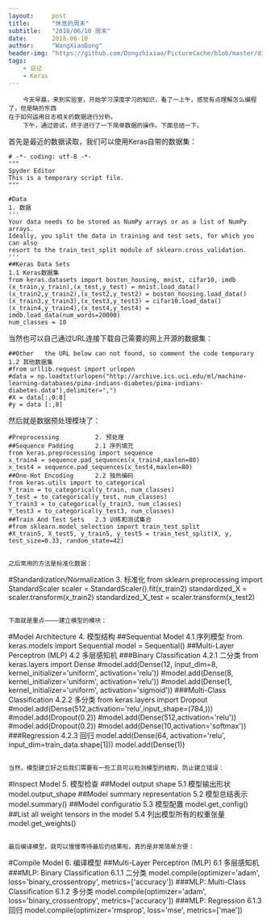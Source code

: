 ```yaml
---
layout:     post
title:      "休息的周末"
subtitle:   "2018/06/10 周末"
date:       2018-06-10
author:     "WangXiaoDong"
header-img: "https://github.com/Dongzhixiao/PictureCache/blob/master/diaryPic/20180610.jpg?raw=true"
tags:
    - 日记
    - Keras
---
```



```
    今天早晨，来到实验室，开始学习深度学习的知识，看了一上午，感觉有点理解怎么编程了，但是缺的东西
在于如何运用日志相关的数据进行分析。
    下午，通过尝试，终于进行了一下简单数据的操作。下面总结一下。
```

首先是最近的数据读取，我们可以使用Keras自带的数据集：
```
# -*- coding: utf-8 -*-
"""
Spyder Editor
This is a temporary script file.
"""

#Data                                                                   1. 数据
'''
Your data needs to be stored as NumPy arrays or as a list of NumPy arrays. 
Ideally, you split the data in training and test sets, for which you can also 
resort to the train_test_split module of sklearn.cross_validation.
'''
##Keras Data Sets                                                       1.1 Keras数据集
from keras.datasets import boston_housing, mnist, cifar10, imdb
(x_train,y_train),(x_test,y_test) = mnist.load_data()
(x_train2,y_train2),(x_test2,y_test2) = boston_housing.load_data()
(x_train3,y_train3),(x_test3,y_test3) = cifar10.load_data()
(x_train4,y_train4),(x_test4,y_test4) = imdb.load_data(num_words=20000)
num_classes = 10
```

当然也可以自己通过URL连接下载自己需要的网上开源的数据集：
```
##Other   the URL below can not found, so comment the code temporary   1.2 其他数据集
#from urllib.request import urlopen
#data = np.loadtxt(urlopen("http://archive.ics.uci.edu/ml/machine-learning-databases/pima-indians-diabetes/pima-indians-diabetes.data"),delimiter=",")
#X = data[:,0:8]
#y = data [:,8]
```

然后就是数据预处理模块了：
```
#Preprocessing          2. 预处理
##Sequence Padding      2.1 序列填充
from keras.preprocessing import sequence
x_train4 = sequence.pad_sequences(x_train4,maxlen=80)
x_test4 = sequence.pad_sequences(x_test4,maxlen=80)
##One-Hot Encoding      2.2 独热编码
from keras.utils import to_categorical
Y_train = to_categorical(y_train, num_classes)
Y_test = to_categorical(y_test, num_classes)
Y_train3 = to_categorical(y_train3, num_classes)
Y_test3 = to_categorical(y_test3, num_classes)
##Train And Test Sets   2.3 训练和测试集合
#from sklearn.model_selection import train_test_split
#X_train5, X_test5, y_train5, y_test5 = train_test_split(X, y, test_size=0.33, random_state=42)


之后常用的方法是标准化数据：
```
#Standardization/Normalization    3. 标准化
from sklearn.preprocessing import StandardScaler
scaler = StandardScaler().fit(x_train2)
standardized_X = scaler.transform(x_train2)
standardized_X_test = scaler.transform(x_test2)
```

下面就是重点————建立模型的模块：
```
#Model Architecture               4. 模型结构
##Sequential Model                4.1 序列模型
from keras.models import Sequential
model = Sequential()
##Multi-Layer Perceptron (MLP)    4.2 多层感知机
###Binary Classification          4.2.1 二分类
from keras.layers import Dense
#model.add(Dense(12, input_dim=8, kernel_initializer='uniform', activation='relu'))
#model.add(Dense(8, kernel_initializer='uniform', activation='relu'))
#model.add(Dense(1, kernel_initializer='uniform', activation='sigmoid'))
###Multi-Class Classification     4.2.2 多分类
from keras.layers import Dropout
#model.add(Dense(512,activation='relu',input_shape=(784,)))
#model.add(Dropout(0.2))
#model.add(Dense(512,activation='relu'))
#model.add(Dropout(0.2))
#model.add(Dense(10,activation='softmax'))
###Regression                    4.2.3 回归
model.add(Dense(64, activation='relu', input_dim=train_data.shape[1]))
model.add(Dense(1))
```

当然，模型建立好之后我们需要有一些工具可以检测模型的结构，防止建立错误：
```
#Inspect Model                           5. 模型检查
##Model output shape                     5.1 模型输出形状 
model.output_shape
##Model summary representation           5.2 模型总结表示
model.summary()
##Model configuratio                     5.3 模型配置
model.get_config()
##List all weight tensors in the model   5.4 列出模型所有的权重张量
model.get_weights()
```

最后编译模型，就可以慢慢等待最后的结果啦，真的是非常简单方便：
```
#Compile Model                        6. 编译模型
##Multi-Layer Perceptron (MLP)        6.1 多层感知机
###MLP: Binary Classification         6.1.1 二分类
model.compile(optimizer='adam', loss='binary_crossentropy', metrics=['accuracy'])
###MLP: Multi-Class Classification    6.1.2 多分类
model.compile(optimizer='adam', loss='binary_crossentropy', metrics=['accuracy'])
###MLP: Regression                    6.1.3 回归 
model.compile(optimizer='rmsprop', loss='mse', metrics=['mae'])
```

